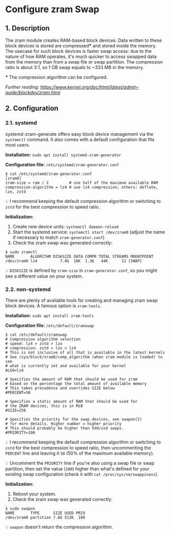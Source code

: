 # Configure zram Swap

## 1. Description

The zram module creates RAM-based block devices. Data written to these block devices is stored are compressed<b>*</b> and stored inside the memory. The usecase for such block devices is faster swap access: due to the nature of how RAM operates, it's much quicker to access swapped data from the memory than from a swap file or swap partition. The compression ratio is about 3:1, so 1 GB swap equals to ~333 MB in the memory.

<b>*</b> The compression algorithm can be configured.

*Further reading: https://www.kernel.org/doc/html/latest/admin-guide/blockdev/zram.html*

## 2. Configuration

### 2.1. systemd

systemd-zram-generate offers easy block device management via the `systemctl` command. It also comes with a default configuration that fits most users.

**Installation:** `sudo apt install systemd-zram-generator`

**Configuration file:** `/etc/systemd/zram-generator.conf`

```shell
$ cat /etc/systemd/zram-generator.conf
[zram0]
zram-size = ram / 2         # use half of the maximum available RAM
compression-algorithm = lz4 # use lz4 compression; others: deflate, lzo, zstd
```
💡 I recommend keeping the default compression algorithm or switching to `zstd` for the best compression to speed ratio.

**Initialization:**

1. Create new device units: `systemctl daemon-reload`
2. Start the systemd service: `systemctl start /dev/zram0` (adjust the name if necessary to match `zram-generator.conf`)
3. Check the zram swap was generated correctly:

```shell
$ sudo zramctl
NAME       ALGORITHM DISKSIZE DATA COMPR TOTAL STREAMS MOUNTPOINT
/dev/zram0 lz4          7.8G  16K  1.3K   44K      12 [SWAP]
```

💡 `DISKSIZE` is defined by `zram-size` in `zram-generator.conf`, so you might see a different value on your system.

### 2.2. non-systemd

There are plenty of available tools for creating and managing zram swap block devices. A famous option is `zram-tools`.

**Installation:** `sudo apt install zram-tools`

**Configuration file:** `/etc/default/zramswap`

```shell
$ cat /etc/default/zramswap
# Compression algorithm selection
# speed: lz4 > zstd > lzo
# compression: zstd > lzo > lz4
# This is not inclusive of all that is available in the latest kernels
# See /sys/block/zram0/comp_algorithm (when zram module is loaded) to see
# what is currently set and available for your kernel
ALGO=lz4

# Specifies the amount of RAM that should be used for zram
# based on the percentage the total amount of available memory
# This takes precedence and overrides SIZE below
#PERCENT=50

# Specifies a static amount of RAM that should be used for
# the ZRAM devices, this is in MiB
#SIZE=256

# Specifies the priority for the swap devices, see swapon(2)
# for more details. Higher number = higher priority
# This should probably be higher than hdd/ssd swaps.
#PRIORITY=100
```

💡 I recommend keeping the default compression algorithm or switching to `zstd` for the best compression to speed ratio, then uncommenting the `PERCENT` line and leaving it `50` (50% of the maximum available memory).

💡 Uncomment the `PRIORITY` line if you're also using a swap file or swap partition, then set the value (`100`) higher than what's defined for your existing swap configuration (check it with `cat /proc/sys/vm/swappiness`).

**Initialization:**

1. Reboot your system.
2. Check the zram swap was generated correctly:

```shell
$ sudo swapon
NAME       TYPE      SIZE USED PRIO
/dev/zram0 partition 7.8G 512K  100
```

💡 `swapon` doesn't return the compression algorithm.

